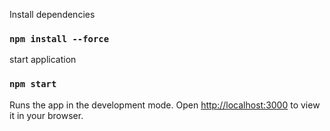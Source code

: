 Install dependencies

### `npm install --force`

start application

### `npm start`

Runs the app in the development mode.
Open [http://localhost:3000](http://localhost:3000) to view it in your browser.
